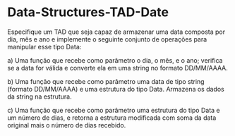 # Data-Structures-TAD-Date

Especifique um TAD que seja capaz de armazenar uma data composta por dia, mês e ano e implemente o seguinte conjunto de operações para manipular esse tipo Data:

a) Uma função que recebe como parâmetro o dia, o mês, e o ano; verifica se a data for válida e converte ela em uma string no formato DD/MM/AAAA.

b) Uma função que recebe como parâmetro uma data de tipo string (formato DD/MM/AAAA) e uma estrutura do tipo Data. Armazena os dados da string na estrutura.

c) Uma função que recebe como parâmetro uma estrutura do tipo Data e um número de dias, e retorna a estrutura modificada com soma da data original mais o número de dias recebido.
